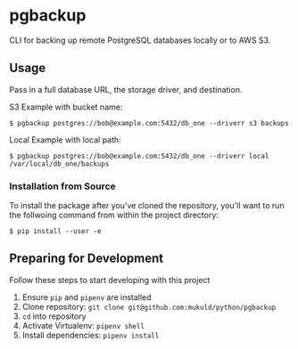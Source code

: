 pgbackup
========

CLI for backing up remote PostgreSQL databases locally or to AWS S3.

## Usage

Pass in a full database URL, the storage driver, and destination.

S3 Example with bucket name:
```
$ pgbackup postgres://bob@example.com:5432/db_one --driverr s3 backups
```


Local Example with local path:

```
$ pgbackup postgres://bob@example.com:5432/db_one --driverr local /var/local/db_one/backups
```

### Installation from Source

To install the package after you've cloned the repository, you'll want to run the follwoing command from within the project directory:

```
$ pip install --user -e
```

## Preparing for Development

Follow these steps to start developing with this project

1. Ensure `pip` and `pipenv` are installed
2. Clone repository: `git clone git@github.com:mukuld/python/pgbackup`
3. `cd` into repository
4. Activate Virtualenv: `pipenv shell`
5. Install dependencies: `pipenv install`
